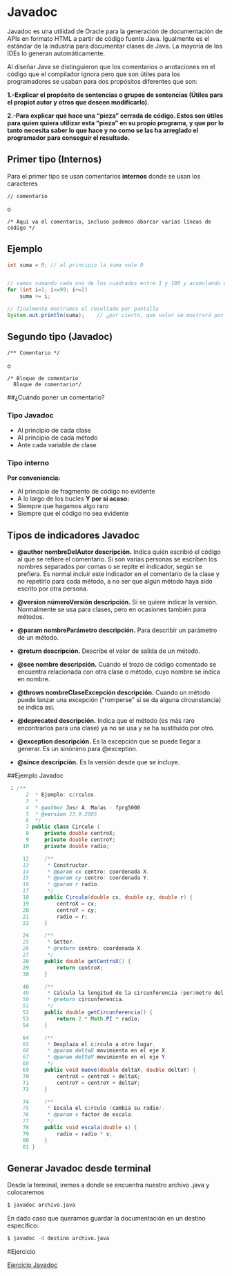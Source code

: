 # Javadoc
Javadoc es una utilidad de Oracle para la generación de documentación de APIs en formato HTML a partir de código fuente Java. 
Igualmente es el estándar de la industria para documentar clases de Java. La mayoría de los IDEs lo generan automáticamente.

Al diseñar Java se distinguieron que los comentarios o anotaciones en el código que el compilador ignora 
pero que son útiles para los programadores se usaban para dos propósitos diferentes que son:

**1.-Explicar el propósito de sentencias o grupos de sentencias (Útiles para el propiot autor y otros que deseen modificarlo).**

**2.-Para explicar qué hace una “pieza” cerrada de código. 
Estos son útiles para quien quiera utilizar esta “pieza” en su propio programa, y que por lo tanto 
necesita saber lo que hace y no como se las ha arreglado el programador para conseguir el resultado.**

## Primer tipo (Internos)

Para el primer tipo se usan comentarios **internos** donde se usan los caracteres

```text
// comentario
```

o

```text
/* Aqui va el comentario, incluso podemos abarcar varias líneas de código */
```

## Ejemplo

```java
int suma = 0; // al principio la suma vale 0 


// vamos sumando cada uno de los cuadrados entre 1 y 100 y acumulando el resultado
for (int i=1; i<=99; i+=2)
    suma += i;

// finalmente mostramos el resultado por pantalla
System.out.println(suma);    // ¿por cierto, que valor se mostrará por pantalla?

```
## Segundo tipo (Javadoc)

```text
/** Comentario */
```

o

```text
/* Bloque de comentario
  Bloque de comentario*/
```
##¿Cuándo poner un comentario?

### Tipo Javadoc
* Al principio de cada clase
* Al principio de cada método
* Ante cada variable de clase

### Tipo interno
**Por conveniencia:**
* Al principio de fragmento de código no evidente
* A lo largo de los bucles
**Y por si acaso:**
* Siempre que hagamos algo raro
* Siempre que el código no sea evidente

## Tipos de indicadores Javadoc

* **@author nombreDelAutor descripción.** 
Indica quién escribió el código al que se refiere el comentario. Si son varias personas se escriben los nombres separados por comas o se repite el indicador, según se prefiera. Es normal incluir este indicador en el comentario de la clase y no repetirlo para cada método, a no ser que algún método haya sido escrito por otra persona. 

* **@version númeroVersión descripción.** Si se quiere indicar la versión. Normalmente se usa para clases, pero en ocasiones también para métodos. 

* **@param nombreParámetro descripción.** Para describir un parámetro de un método. 

* **@return descripción.** Describe el valor de salida de un método. 

* **@see nombre descripción.** Cuando el trozo de código comentado se encuentra relacionada con otra clase o método, cuyo nombre se indica en nombre. 

* **@throws nombreClaseExcepción descripción.** Cuando un método puede lanzar una excepción ("romperse" si se da alguna circunstancia) se indica así. 

* **@deprecated descripción.** Indica que el método (es más raro encontrarlos para una clase) ya no se usa y se ha sustituido por otro. 

* **@exception descripción.** Es la excepción que se puede llegar a generar. Es un sinónimo para @exception.

* **@since descripción.**  Es la versión desde que se incluye.

##Ejemplo Javadoc

```java
 1 /**
      2  * Ejemplo: círculos.
      3  *
      4  * @author José A. Mañas - fprg5000
      5  * @version 23.9.2005
      6  */
      7 public class Circulo {
      8     private double centroX;
      9     private double centroY;
     10     private double radio;

     12     /**
     13      * Constructor.
     14      * @param cx centro: coordenada X.
     15      * @param cy centro: coordenada Y.
     16      * @param r radio.
     17      */
     18     public Circulo(double cx, double cy, double r) {
     19         centroX = cx;
     20         centroY = cy;
     21         radio = r;
     22     }

     24     /**
     25      * Getter.
     26      * @return centro: coordenada X.
     27      */
     28     public double getCentroX() {
     29         return centroX;
     30     }

     48     /**
     49      * Calcula la longitud de la circunferencia (perímetro del círculo).
     50      * @return circunferencia.
     51      */
     52     public double getCircunferencia() {
     53         return 2 * Math.PI * radio;
     54     }

     64     /**
     65      * Desplaza el círculo a otro lugar.
     66      * @param deltaX movimiento en el eje X.
     67      * @param deltaY movimiento en el eje Y.
     68      */
     69     public void mueve(double deltaX, double deltaY) {
     70         centroX = centroX + deltaX;
     71         centroY = centroY + deltaY;
     72     }

     74     /**
     75      * Escala el círculo (cambia su radio).
     76      * @param s factor de escala.
     77      */
     78     public void escala(double s) {
     79         radio = radio * s;
     80     }
     81 }
```
     
## Generar Javadoc desde terminal
     
Desde la terminal, iremos a donde se encuentra nuestro archivo .java y colocaremos

```bash
$ javadoc archivo.java
```
En dado caso que queramos guardar la documentación en un destino específico:

```bash
$ javadoc -d destino archivo.java
```
#Ejercicio

[Ejercicio Javadoc](/Talleres/Materiales/Documentacion/Ejercicios.md)
